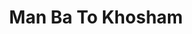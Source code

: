 ---
title: Man Ba To Khosham
layout: post
categories: [mohsen_chavoshi]
type: main
file: /assets/music/mohsen_chavoshi-man-ba-to-khosham.mp3
---